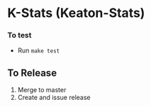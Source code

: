 # K-Stats (Keaton-Stats)


### To test 
* Run `make test`

## To Release 

1. Merge to master 
2. Create and issue release 



